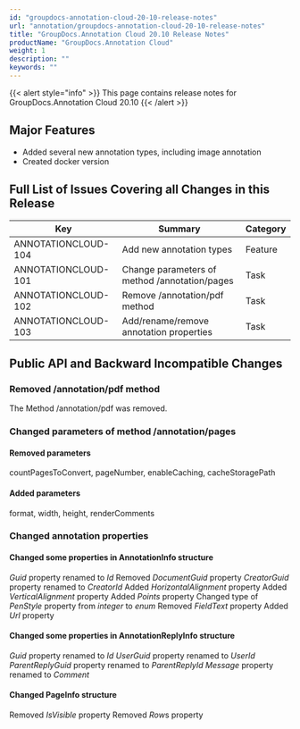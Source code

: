 ```yaml
---
id: "groupdocs-annotation-cloud-20-10-release-notes"
url: "annotation/groupdocs-annotation-cloud-20-10-release-notes"
title: "GroupDocs.Annotation Cloud 20.10 Release Notes"
productName: "GroupDocs.Annotation Cloud"
weight: 1
description: ""
keywords: ""
---
```

{{< alert style="info" >}}
This page contains release notes for GroupDocs.Annotation Cloud 20.10
{{< /alert >}}

## Major Features ##

* Added several new annotation types, including image annotation
* Created docker version

## Full List of Issues Covering all Changes in this Release ##

|Key|Summary|Category
|---|---|---
ANNOTATIONCLOUD-104|Add new annotation types|Feature
ANNOTATIONCLOUD-101|Change parameters of method /annotation/pages|Task
ANNOTATIONCLOUD-102|Remove /annotation/pdf method|Task
ANNOTATIONCLOUD-103|Add/rename/remove annotation properties|Task

## Public API and Backward Incompatible Changes ##

### Removed /annotation/pdf method ###

The Method /annotation/pdf was removed.

### Changed parameters of method /annotation/pages ###

#### Removed parameters ####

countPagesToConvert,
pageNumber,
enableCaching,
cacheStoragePath

#### Added parameters #####

format,
width,
height,
renderComments

### Changed annotation properties ###

#### Changed some properties in AnnotationInfo structure ####

*Guid* property renamed to *Id*
Removed *DocumentGuid* property
*CreatorGuid* property renamed to *CreatorId*
Added *HorizontalAlignment* property
Added *VerticalAlignment* property
Added *Points* property
Changed type of *PenStyle* property from *integer* to *enum*
Removed *FieldText* property
Added *Url* property

#### Changed some properties in AnnotationReplyInfo structure #####

*Guid* property renamed to *Id*
*UserGuid* property renamed to *UserId*
*ParentReplyGuid* property renamed to *ParentReplyId*
*Message* property renamed to *Comment*

#### Changed PageInfo structure ####

Removed *IsVisible* property
Removed *Row*s property
